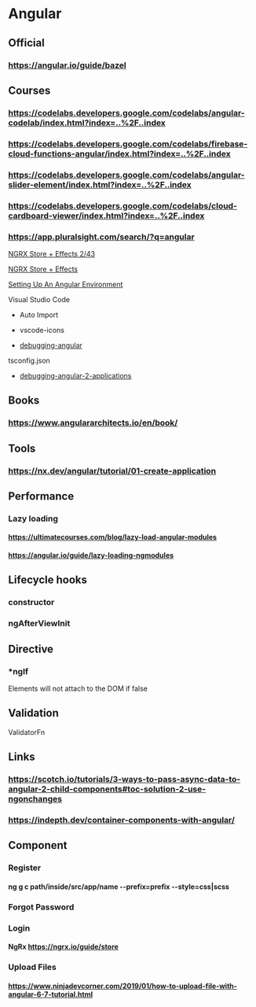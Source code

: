 # Angular
## Official
### https://angular.io/guide/bazel
## Courses
### https://codelabs.developers.google.com/codelabs/angular-codelab/index.html?index=..%2F..index
### https://codelabs.developers.google.com/codelabs/firebase-cloud-functions-angular/index.html?index=..%2F..index
### https://codelabs.developers.google.com/codelabs/angular-slider-element/index.html?index=..%2F..index
### https://codelabs.developers.google.com/codelabs/cloud-cardboard-viewer/index.html?index=..%2F..index
### https://app.pluralsight.com/search/?q=angular

[NGRX Store + Effects 2/43](https://app.ultimatecourses.com/course/ngrx-store-effects)

[NGRX Store + Effects](https://platform.ultimatecourses.com/courses/enrolled/227301)

[Setting Up An Angular Environment](https://thinkster.io/tutorials/setting-up-an-angular-environment)

Visual Studio Code

* Auto Import

* vscode-icons

* [debugging-angular](https://code.visualstudio.com/docs/nodejs/angular-tutorial#_debugging-angular)

tsconfig.json

* [debugging-angular-2-applications](https://app.pluralsight.com/guides/debugging-angular-2-applications)
## Books
### https://www.angulararchitects.io/en/book/
## Tools
### https://nx.dev/angular/tutorial/01-create-application
## Performance
### Lazy loading
#### https://ultimatecourses.com/blog/lazy-load-angular-modules
#### https://angular.io/guide/lazy-loading-ngmodules
## Lifecycle hooks
### constructor
### ngAfterViewInit

## Directive
### *ngIf
Elements will not attach to the DOM if false

## Validation
ValidatorFn
## Links
### https://scotch.io/tutorials/3-ways-to-pass-async-data-to-angular-2-child-components#toc-solution-2-use-ngonchanges
### https://indepth.dev/container-components-with-angular/
## Component
### Register
#### ng g c path/inside/src/app/name --prefix=prefix --style=css|scss
### Forgot Password
### Login
#### NgRx https://ngrx.io/guide/store
### Upload Files
#### https://www.ninjadevcorner.com/2019/01/how-to-upload-file-with-angular-6-7-tutorial.html
